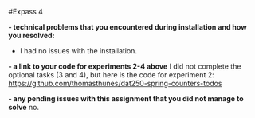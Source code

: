 #Expass 4

**- technical problems that you encountered during installation and how you resolved:**
- I had no issues with the installation.

**- a link to your code for experiments 2-4 above**
I did not complete the optional tasks (3 and 4), but here is the code for experiment 2:
https://github.com/thomasthunes/dat250-spring-counters-todos

**- any pending issues with this assignment that you did not manage to solve**
no.
